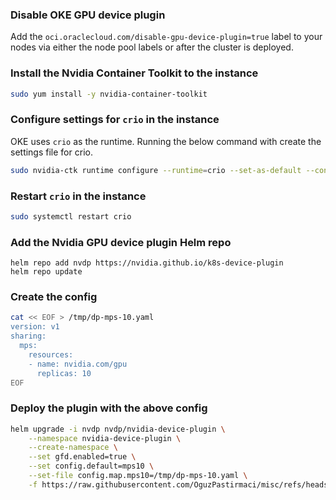 
### Disable OKE GPU device plugin
Add the `oci.oraclecloud.com/disable-gpu-device-plugin=true` label to your nodes via either the node pool labels or after the cluster is deployed.

### Install the Nvidia Container Toolkit to the instance
```sh
sudo yum install -y nvidia-container-toolkit
```

### Configure settings for `crio` in the instance
OKE uses `crio` as the runtime. Running the below command with create the settings file for crio.

```sh
sudo nvidia-ctk runtime configure --runtime=crio --set-as-default --config=/etc/crio/crio.conf.d/99-nvidia.conf
```

### Restart `crio` in the instance
```sh
sudo systemctl restart crio
```

### Add the Nvidia GPU device plugin Helm repo
```
helm repo add nvdp https://nvidia.github.io/k8s-device-plugin
helm repo update
```

### Create the config
```sh
cat << EOF > /tmp/dp-mps-10.yaml
version: v1
sharing:
  mps:
    resources:
    - name: nvidia.com/gpu
      replicas: 10
EOF
```

### Deploy the plugin with the above config
```sh
helm upgrade -i nvdp nvdp/nvidia-device-plugin \
    --namespace nvidia-device-plugin \
    --create-namespace \
    --set gfd.enabled=true \
    --set config.default=mps10 \
    --set-file config.map.mps10=/tmp/dp-mps-10.yaml \
    -f https://raw.githubusercontent.com/OguzPastirmaci/misc/refs/heads/master/oke-mps/ol/values.yaml
```
